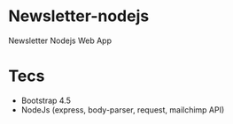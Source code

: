 # Newsletter-nodejs
Newsletter Nodejs Web App

# Tecs
* Bootstrap 4.5
* NodeJs (express, body-parser, request, mailchimp API)
